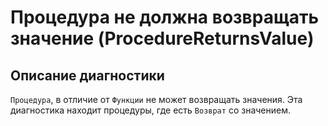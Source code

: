# Процедура не должна возвращать значение (ProcedureReturnsValue)

<!-- Блоки выше заполняются автоматически, не трогать -->
## Описание диагностики

`Процедура`, в отличие от `Функции` не может возвращать значения. Эта диагностика находит процедуры, где есть `Возврат` со значением.
